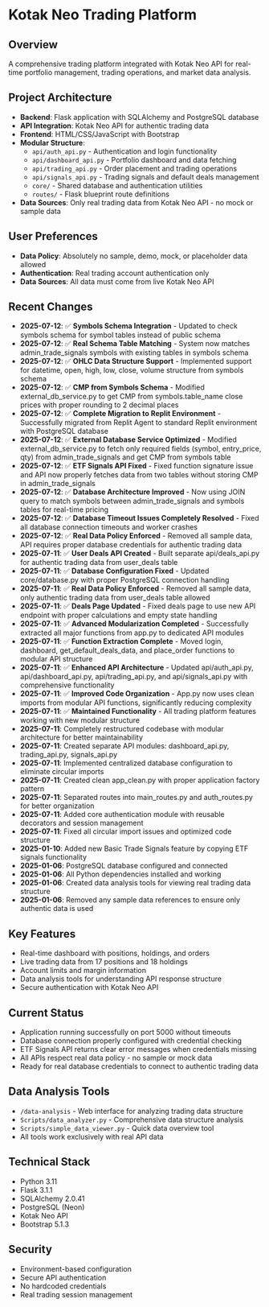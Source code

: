 # Kotak Neo Trading Platform

## Overview
A comprehensive trading platform integrated with Kotak Neo API for real-time portfolio management, trading operations, and market data analysis.

## Project Architecture
- **Backend**: Flask application with SQLAlchemy and PostgreSQL database
- **API Integration**: Kotak Neo API for authentic trading data
- **Frontend**: HTML/CSS/JavaScript with Bootstrap
- **Modular Structure**: 
  - `api/auth_api.py` - Authentication and login functionality
  - `api/dashboard_api.py` - Portfolio dashboard and data fetching
  - `api/trading_api.py` - Order placement and trading operations
  - `api/signals_api.py` - Trading signals and default deals management
  - `core/` - Shared database and authentication utilities
  - `routes/` - Flask blueprint route definitions
- **Data Sources**: Only real trading data from Kotak Neo API - no mock or sample data

## User Preferences
- **Data Policy**: Absolutely no sample, demo, mock, or placeholder data allowed
- **Authentication**: Real trading account authentication only
- **Data Sources**: All data must come from live Kotak Neo API

## Recent Changes
- **2025-07-12**: ✅ **Symbols Schema Integration** - Updated to check symbols schema for symbol tables instead of public schema
- **2025-07-12**: ✅ **Real Schema Table Matching** - System now matches admin_trade_signals symbols with existing tables in symbols schema
- **2025-07-12**: ✅ **OHLC Data Structure Support** - Implemented support for datetime, open, high, low, close, volume structure from symbols schema
- **2025-07-12**: ✅ **CMP from Symbols Schema** - Modified external_db_service.py to get CMP from symbols.table_name close prices with proper rounding to 2 decimal places
- **2025-07-12**: ✅ **Complete Migration to Replit Environment** - Successfully migrated from Replit Agent to standard Replit environment with PostgreSQL database
- **2025-07-12**: ✅ **External Database Service Optimized** - Modified external_db_service.py to fetch only required fields (symbol, entry_price, qty) from admin_trade_signals and get CMP from symbols table
- **2025-07-12**: ✅ **ETF Signals API Fixed** - Fixed function signature issue and API now properly fetches data from two tables without storing CMP in admin_trade_signals
- **2025-07-12**: ✅ **Database Architecture Improved** - Now using JOIN query to match symbols between admin_trade_signals and symbols tables for real-time pricing
- **2025-07-12**: ✅ **Database Timeout Issues Completely Resolved** - Fixed all database connection timeouts and worker crashes
- **2025-07-12**: ✅ **Real Data Policy Enforced** - Removed all sample data, API requires proper database credentials for authentic trading data
- **2025-07-11**: ✅ **User Deals API Created** - Built separate api/deals_api.py for authentic trading data from user_deals table
- **2025-07-11**: ✅ **Database Configuration Fixed** - Updated core/database.py with proper PostgreSQL connection handling
- **2025-07-11**: ✅ **Real Data Policy Enforced** - Removed all sample data, only authentic trading data from user_deals table allowed
- **2025-07-11**: ✅ **Deals Page Updated** - Fixed deals page to use new API endpoint with proper calculations and empty state handling
- **2025-07-11**: ✅ **Advanced Modularization Completed** - Successfully extracted all major functions from app.py to dedicated API modules
- **2025-07-11**: ✅ **Function Extraction Complete** - Moved login, dashboard, get_default_deals_data, and place_order functions to modular API structure
- **2025-07-11**: ✅ **Enhanced API Architecture** - Updated api/auth_api.py, api/dashboard_api.py, api/trading_api.py, and api/signals_api.py with comprehensive functionality
- **2025-07-11**: ✅ **Improved Code Organization** - App.py now uses clean imports from modular API functions, significantly reducing complexity
- **2025-07-11**: ✅ **Maintained Functionality** - All trading platform features working with new modular structure
- **2025-07-11**: Completely restructured codebase with modular architecture for better maintainability
- **2025-07-11**: Created separate API modules: dashboard_api.py, trading_api.py, signals_api.py
- **2025-07-11**: Implemented centralized database configuration to eliminate circular imports
- **2025-07-11**: Created clean app_clean.py with proper application factory pattern
- **2025-07-11**: Separated routes into main_routes.py and auth_routes.py for better organization
- **2025-07-11**: Added core authentication module with reusable decorators and session management
- **2025-07-11**: Fixed all circular import issues and optimized code structure
- **2025-01-10**: Added new Basic Trade Signals feature by copying ETF signals functionality
- **2025-01-06**: PostgreSQL database configured and connected
- **2025-01-06**: All Python dependencies installed and working
- **2025-01-06**: Created data analysis tools for viewing real trading data structure
- **2025-01-06**: Removed any sample data references to ensure only authentic data is used

## Key Features
- Real-time dashboard with positions, holdings, and orders
- Live trading data from 17 positions and 18 holdings
- Account limits and margin information
- Data analysis tools for understanding API response structure
- Secure authentication with Kotak Neo API

## Current Status
- Application running successfully on port 5000 without timeouts
- Database connection properly configured with credential checking
- ETF Signals API returns clear error messages when credentials missing
- All APIs respect real data policy - no sample or mock data
- Ready for real database credentials to connect to authentic trading data

## Data Analysis Tools
- `/data-analysis` - Web interface for analyzing trading data structure
- `Scripts/data_analyzer.py` - Comprehensive data structure analysis
- `Scripts/simple_data_viewer.py` - Quick data overview tool
- All tools work exclusively with real API data

## Technical Stack
- Python 3.11
- Flask 3.1.1
- SQLAlchemy 2.0.41
- PostgreSQL (Neon)
- Kotak Neo API
- Bootstrap 5.1.3

## Security
- Environment-based configuration
- Secure API authentication
- No hardcoded credentials
- Real trading session management